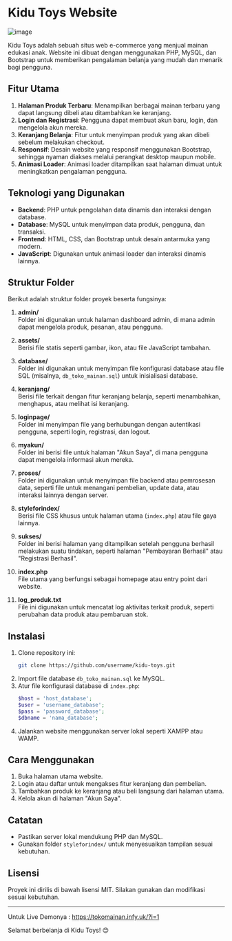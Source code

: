 # Kidu Toys Website
![image](https://github.com/user-attachments/assets/219c52c0-8898-4d3d-9dd3-5cc42bcfd537)

Kidu Toys adalah sebuah situs web e-commerce yang menjual mainan edukasi anak. Website ini dibuat dengan menggunakan PHP, MySQL, dan Bootstrap untuk memberikan pengalaman belanja yang mudah dan menarik bagi pengguna.

## Fitur Utama
1. **Halaman Produk Terbaru**: Menampilkan berbagai mainan terbaru yang dapat langsung dibeli atau ditambahkan ke keranjang.
2. **Login dan Registrasi**: Pengguna dapat membuat akun baru, login, dan mengelola akun mereka.
3. **Keranjang Belanja**: Fitur untuk menyimpan produk yang akan dibeli sebelum melakukan checkout.
4. **Responsif**: Desain website yang responsif menggunakan Bootstrap, sehingga nyaman diakses melalui perangkat desktop maupun mobile.
5. **Animasi Loader**: Animasi loader ditampilkan saat halaman dimuat untuk meningkatkan pengalaman pengguna.

## Teknologi yang Digunakan
- **Backend**: PHP untuk pengolahan data dinamis dan interaksi dengan database.
- **Database**: MySQL untuk menyimpan data produk, pengguna, dan transaksi.
- **Frontend**: HTML, CSS, dan Bootstrap untuk desain antarmuka yang modern.
- **JavaScript**: Digunakan untuk animasi loader dan interaksi dinamis lainnya.

## Struktur Folder
Berikut adalah struktur folder proyek beserta fungsinya:

1. **admin/**  
   Folder ini digunakan untuk halaman dashboard admin, di mana admin dapat mengelola produk, pesanan, atau pengguna.

2. **assets/**  
   Berisi file statis seperti gambar, ikon, atau file JavaScript tambahan.

3. **database/**  
   Folder ini digunakan untuk menyimpan file konfigurasi database atau file SQL (misalnya, `db_toko_mainan.sql`) untuk inisialisasi database.

4. **keranjang/**  
   Berisi file terkait dengan fitur keranjang belanja, seperti menambahkan, menghapus, atau melihat isi keranjang.

5. **loginpage/**  
   Folder ini menyimpan file yang berhubungan dengan autentikasi pengguna, seperti login, registrasi, dan logout.

6. **myakun/**  
   Folder ini berisi file untuk halaman "Akun Saya", di mana pengguna dapat mengelola informasi akun mereka.

7. **proses/**  
   Folder ini digunakan untuk menyimpan file backend atau pemrosesan data, seperti file untuk menangani pembelian, update data, atau interaksi lainnya dengan server.

8. **styleforindex/**  
   Berisi file CSS khusus untuk halaman utama (`index.php`) atau file gaya lainnya.

9. **sukses/**  
   Folder ini berisi halaman yang ditampilkan setelah pengguna berhasil melakukan suatu tindakan, seperti halaman "Pembayaran Berhasil" atau "Registrasi Berhasil".

10. **index.php**  
    File utama yang berfungsi sebagai homepage atau entry point dari website.

11. **log_produk.txt**  
    File ini digunakan untuk mencatat log aktivitas terkait produk, seperti perubahan data produk atau pembaruan stok.

## Instalasi
1. Clone repository ini:
   ```bash
   git clone https://github.com/username/kidu-toys.git
   ```
2. Import file database `db_toko_mainan.sql` ke MySQL.
3. Atur file konfigurasi database di `index.php`:
   ```php
   $host = 'host_database';
   $user = 'username_database';
   $pass = 'password_database';
   $dbname = 'nama_database';
   ```
4. Jalankan website menggunakan server lokal seperti XAMPP atau WAMP.

## Cara Menggunakan
1. Buka halaman utama website.
2. Login atau daftar untuk mengakses fitur keranjang dan pembelian.
3. Tambahkan produk ke keranjang atau beli langsung dari halaman utama.
4. Kelola akun di halaman "Akun Saya".

## Catatan
- Pastikan server lokal mendukung PHP dan MySQL.
- Gunakan folder `styleforindex/` untuk menyesuaikan tampilan sesuai kebutuhan.

## Lisensi
Proyek ini dirilis di bawah lisensi MIT. Silakan gunakan dan modifikasi sesuai kebutuhan.

---
Untuk Live Demonya : https://tokomainan.infy.uk/?i=1

Selamat berbelanja di Kidu Toys! 😊

